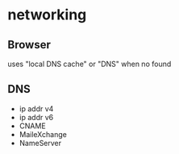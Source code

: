 # networking

## Browser
uses "local DNS cache" or "DNS" when no found

## DNS
* ip addr v4
* ip addr v6
* CNAME
* MaileXchange
* NameServer
